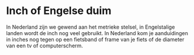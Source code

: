 # Inch of Engelse duim

In Nederland zijn we gewend aan het metrieke stelsel, in Engelstalige landen
wordt de inch nog veel gebruikt. In Nederland kom je aanduidingen in inches nog
tegen op een fietsband of frame van je fiets of de diameter van een tv of
computerscherm.
